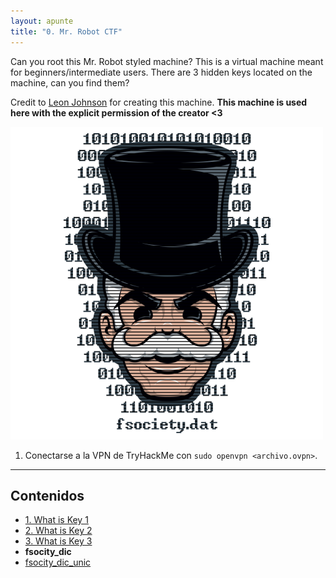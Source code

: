 ```yaml
---
layout: apunte
title: "0. Mr. Robot CTF"
---
```


Can you root this Mr. Robot styled machine? This is a virtual machine meant for beginners/intermediate users. There are 3 hidden keys located on the machine, can you find them?

Credit to [Leon Johnson](https://twitter.com/@sho_luv) for creating this machine. **This machine is used here with the explicit permission of the creator <3**

![](/apuntes/img/mrrobot.png)

1. Conectarse a la VPN de TryHackMe con `sudo openvpn <archivo.ovpn>`.

----------------
<h2>Contenidos</h2>

- [1. What is Key 1](/apuntes/thm/maquinas/2-medium/1-mr-robot/1-what-is-key-1/)
- [2. What is Key 2](/apuntes/thm/maquinas/2-medium/1-mr-robot/2-what-is-key-2/)
- [3. What is Key 3](/apuntes/thm/maquinas/2-medium/1-mr-robot/3-what-is-key-3/)
- **fsocity_dic**
- [fsocity_dic_unic](/apuntes/thm/maquinas/2-medium/1-mr-robot/fsocity_dic_unic/)

